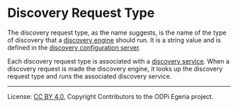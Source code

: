 <!-- SPDX-License-Identifier: CC-BY-4.0 -->
<!-- Copyright Contributors to the ODPi Egeria project 2019. -->

# Discovery Request Type

The discovery request type, as the name suggests, is the
name of the type of discovery that a
[discovery engine](discovery-engine.md) should run.
It is a string value and is defined in the
[discovery configuration server](discovery-configuration-server.md).

Each discovery request type is associated with a
[discovery service](discovery-service.md).
When a discovery request is made the discovery engine,
it looks up the discovery request type and runs the
associated discovery service.

----
License: [CC BY 4.0](https://creativecommons.org/licenses/by/4.0/),
Copyright Contributors to the ODPi Egeria project.